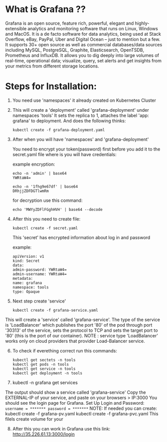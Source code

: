   # What is Grafana ??
Grafana is an open source, feature rich, powerful, elegant and highly-extensible analytics and monitoring software that runs on Linux, Windows and MacOS. It is a de facto software for data analytics, being used at Stack Overflow, eBay, PayPal, Uber and Digital Ocean – just to mention but a few.
It supports 30+ open source as well as commercial databases/data sources including MySQL, PostgreSQL, Graphite, Elasticsearch, OpenTSDB, Prometheus and InfluxDB. It allows you to dig deeply into large volumes of real-time, operational data; visualize, query, set alerts and get insights from your metrics from different storage locations.

 # Steps for Installation:

1. You need use 'namespaces' it already created on Kubernetes Cluster 

2. This will create a 'deployment' called 'grafana-deployment' under namespaces 'tools'  It sets the replica to 1, attaches the label      'app: grafana' to deployment. And does the following thinks:
   ```
   kubectl create -f grafana-deployment.yaml
   ```

3. After when you will have 'namespaces' and 'grafana-deployment'

   You need to encrypt your token(password) first before you add it to the secret.yaml file where is you will have credentials:
   
   example encryption:
   
   ```
   echo -n 'admin' | base64
   YWRtaW4=
   
   echo -n '1fhg9e67df' | base64
   DRhjjZDFDGTlwmRm
   ```
   
   for decryption use this command:
   
   ```
   echo 'MWYyZDFlFGghHVH' | base64 --decode
   ```
   
 4. After this you need to create file:
    ```
    kubectl create -f secret.yaml
    ```

    This 'secret' has encrypted information about log in and password

     example:
      ```     
     apiVersion: v1
     kind: Secret
     data:
     admin-password: YWRtaW4=
     admin-username: YWRtaW4=
     metadata:
     name: grafana
     namespace: tools
     type: Opaque
     ```

  5. Next step create 'service'
     ```
     kubectl create -f grafana-service.yaml
     ```

  This will create a 'service' called 'grafana-service'. The type of the service is 'LoadBalancer' which publishes the port '80' of the   pod through port '30313' of the service, sets the protocol to TCP and sets the target port to '80' (this is the port of our             container).
  NOTE : service type 'LoadBalancer' works only on cloud providers that provider Load-Balancer service.

  6. To check if everething correct run this commands:
     ```
     kubectl get sectets -n tools
     kubectl get pods -n tools
     kubectl get service -n tools
     kubectl get deployment -n tools
     ```
     
  7. kubectl -n grafana get services

   The output should show a service called 'grafana-service'
   Copy the EXTERNAL-IP of your service, and paste on your browsers > IP:3000
   You should see the login page for Grafana.
   Set Up Login and Password:
     ```
     username = *******
     password = *******
     ```
   NOTE: If needed you can create:
   kubectl create -f grafana-pv.yaml
   kubectl create -f grafana-pvc.yaml
   This filels create volume for your
   
   8. After this you can work in Grafana use this link:
   http://35.226.61.13:3000/login
   




          
       
   




